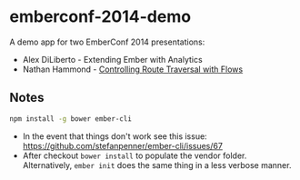 emberconf-2014-demo
===================

A demo app for two EmberConf 2014 presentations:

- Alex DiLiberto - Extending Ember with Analytics
- Nathan Hammond - [Controlling Route Traversal with Flows](http://emberconf.com/schedule.html#hammond)

## Notes

```bash
npm install -g bower ember-cli
```

- In the event that things don't work see this issue: https://github.com/stefanpenner/ember-cli/issues/67
- After checkout `bower install` to populate the vendor folder. Alternatively, `ember init` does the same thing in a less verbose manner.
